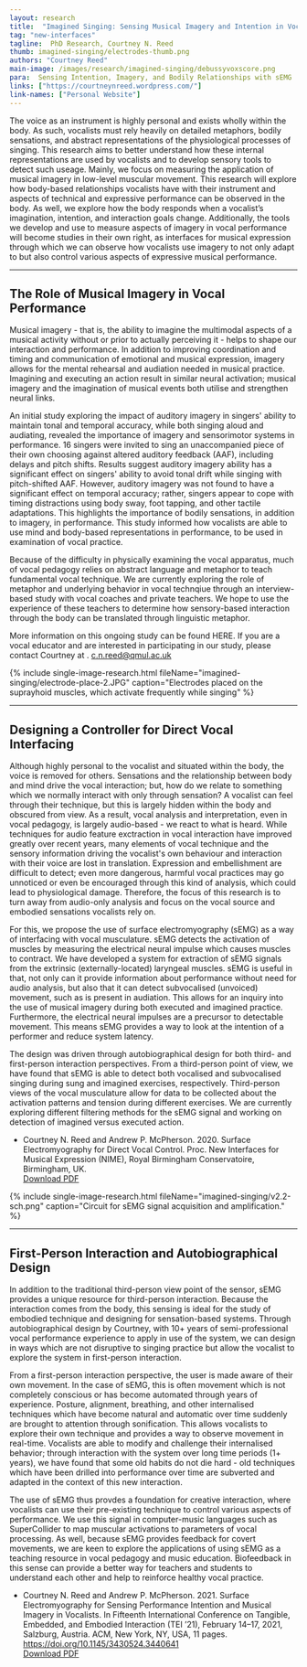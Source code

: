 ```yaml
---
layout: research
title:  "Imagined Singing: Sensing Musical Imagery and Intention in Vocalists"
tag: "new-interfaces"
tagline:  PhD Research, Courtney N. Reed
thumb: imagined-singing/electrodes-thumb.png
authors: "Courtney Reed"
main-image: /images/research/imagined-singing/debussyvoxscore.png
para:  Sensing Intention, Imagery, and Bodily Relationships with sEMG
links: ["https://courtneynreed.wordpress.com/"]
link-names: ["Personal Website"]
---
```


The voice as an instrument is highly personal and exists wholly within the body. As such, vocalists must rely heavily on detailed metaphors, bodily sensations, and abstract representations of the physiological processes of singing. This research aims to better understand how these internal representations are used by vocalists and to develop sensory tools to detect such useage. Mainly, we focus on measuring the application of musical imagery in low-level muscular movement. This research will explore how body-based relationships vocalists have with their instrument and aspects of technical and expressive performance can be observed in the body. As well, we explore how the body responds when a vocalist’s imagination, intention, and interaction goals change. Additionally, the tools we develop and use to measure aspects of imagery in vocal performance will become studies in their own right, as interfaces for musical expression through which we can observe how vocalists use imagery to not only adapt to but also control various aspects of expressive musical performance.

___

## The Role of Musical Imagery in Vocal Performance

Musical imagery - that is, the ability to imagine the multimodal aspects of a musical activity without or prior to actually perceiving it - helps to shape our interaction and performance. In addition to improving coordination and timing and communication of emotional and musical expression, imagery allows for the mental rehearsal and audiation needed in musical practice. Imagining and executing an action result in similar neural activation; musical imagery and the imagination of musical events both utilise and strengthen neural links.

An initial study exploring the impact of auditory imagery in singers' ability to maintain tonal and temporal accuracy, while both singing aloud and audiating, revealed the importance of imagery and sensorimotor systems in performance. 16 singers were invited to sing an unaccompanied piece of their own choosing against altered auditory feedback (AAF), including delays and pitch shifts. Results suggest auditory imagery ability has a significant effect on singers' ability to avoid tonal drift while singing with pitch-shifted AAF. However, auditory imagery was not found to have a significant effect on temporal accuracy; rather, singers appear to cope with timing distractions using body sway, foot tapping, and other tactile adaptations. This highlights the importance of bodily sensations, in addition to imagery, in performance. This study informed how vocalists are able to use mind and body-based representations in performance, to be used in examination of vocal practice.

Because of the difficulty in physically examining the vocal apparatus, much of vocal pedagogy relies on abstract language and metaphor to teach fundamental vocal technique. We are currently exploring the role of metaphor and underlying behavior in vocal technqiue through an interview-based study with vocal coaches and private teachers. We hope to use the experience of these teachers to determine how sensory-based interaction through the body can be translated through linguistic metaphor. 

More information on this ongoing study can be found HERE. If you are a vocal educator and are interested in participating in our study, please contact Courtney at . <a href="mailto:c.n.reed@qmul.ac.uk">c.n.reed@qmul.ac.uk</a> 

{% include single-image-research.html fileName="imagined-singing/electrode-place-2.JPG" caption="Electrodes placed on the suprayhoid muscles, which activate frequently while singing" %}

___

## Designing a Controller for Direct Vocal Interfacing

Although highly personal to the vocalist and situated within the body, the voice is removed for others. Sensations and the relationship between body and mind drive the vocal interaction; but, how do we relate to something which we normally interact with only through sensation? A vocalist can feel through their technique, but this is largely hidden within the body and obscured from view. As a result, vocal analysis and interpretation, even in vocal pedagogy, is largely audio-based - we react to what is heard. While techniques for audio feature exctraction in vocal interaction have improved greatly over recent years, many elements of vocal technique and the sensory information driving the vocalist's own behaviour and interaction with their voice are lost in translation. Expression and embellishment are difficult to detect; even more dangerous, harmful vocal practices may go unnoticed or even be encouraged through this kind of analysis, which could lead to physiological damage. Therefore, the focus of this research is to turn away from audio-only analysis and focus on the vocal source and embodied sensations vocalists rely on. 

For this, we propose the use of surface electromyography (sEMG) as a way of interfacing with vocal musculature. sEMG detects the activation of muscles by measuring the electrical neural impulse which causes muscles to contract. We have developed a system for extraction of sEMG signals from the extrinsic (externally-located) laryngeal muscles. sEMG is useful in that, not only can it provide information about performance without need for audio analysis, but also that it can detect subvocalised (unvoiced) movement, such as is present in audiation. This allows for an inquiry into the use of musical imagery during both executed and imagined practice. Furthermore, the electrical neural impulses are a precursor to detectable movement. This means sEMG provides a way to look at the intention of a performer and reduce system latency.

The design was driven through autobiographical design for both third- and first-person interaction perspectives. From a third-person point of view, we have found that sEMG is able to detect both vocalised and subvocalised singing during sung and imagined exercises, respectively. Third-person views of the vocal musculature allow for data to be collected about the activation patterns and tension during different exercises. We are currently exploring different filtering methods for the sEMG signal and working on detection of imagined versus executed action.

-  Courtney N. Reed and Andrew P. McPherson. 2020. Surface Electromyography for Direct Vocal Control. Proc. New Interfaces for Musical Expression (NIME), Royal Birmingham Conservatoire, Birmingham, UK. <br><a href="http://instrumentslab.org/data/courtney/NIME2020_final.pdf">Download PDF</a>

{% include single-image-research.html fileName="imagined-singing/v2.2-sch.png" caption="Circuit for sEMG signal acquisition and amplification." %}
___

## First-Person Interaction and Autobiographical Design

In addition to the traditional third-person view point of the sensor, sEMG provides a unique resource for third-person interaction. Because the interaction comes from the body, this sensing is ideal for the study of embodied technique and designing for sensation-based systems. Through autobiographical design by Courtney, with 10+ years of semi-professional vocal performance experience to apply in use of the system, we can design in ways which are not disruptive to singing practice but allow the vocalist to explore the system in first-person interaction.

From a first-person interaction perspective, the user is made aware of their own movement. In the case of sEMG, this is often movement which is not completely conscious or has become automated through years of experience. Posture, alignment, breathing, and other internalised techniques which have become natural and automatic over time suddenly are brought to attention through sonification. This allows vocalists to explore their own technique and provides a way to observe movement in real-time. Vocalists are able to modify and challenge their internalised behavior; through interaction with the system over long time periods (1+ years), we have found that some old habits do not die hard - old techniques which have been drilled into performance over time are subverted and adapted in the context of this new interaction.

The use of sEMG thus provdes a foundation for creative interaction, where vocalists can use their pre-existing technique to control various aspects of performance. We use this signal in computer-music languages such as SuperCollider to map muscular activations to parameters of vocal processing. As well, because sEMG provides feedback for covert movements, we are keen to explore the applications of using sEMG as a teaching resource in vocal pedagogy and music education. Biofeedback in this sense can provide a better way for teachers and students to understand each other and help to reinforce healthy vocal practice.

- Courtney N. Reed and Andrew P. McPherson. 2021. Surface Electromyography for Sensing Performance Intention and Musical Imagery in Vocalists. In Fifteenth International Conference on Tangible, Embedded, and Embodied Interaction (TEI ’21), February 14–17, 2021, Salzburg, Austria. ACM, New York, NY, USA, 11 pages. https://doi.org/10.1145/3430524.3440641 <br><a href="https://doi.org/10.1145/3430524.3440641">Download PDF</a> 
